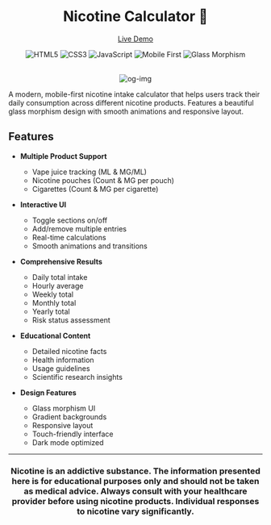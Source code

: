 <div align="center">
  
# Nicotine Calculator 💨
[Live Demo](https://drbaph.is-a.dev/Nicotine/)
</div>

<div align="center">
  <img src="https://img.shields.io/badge/HTML5-E34F26?style=for-the-badge&logo=html5&logoColor=white" alt="HTML5" />
  <img src="https://img.shields.io/badge/CSS3-1572B6?style=for-the-badge&logo=css3&logoColor=white" alt="CSS3" />
  <img src="https://img.shields.io/badge/JavaScript-ES6+-F7DF1E?style=for-the-badge&logo=javascript&logoColor=black" alt="JavaScript" />
  <img src="https://img.shields.io/badge/Mobile_First-000000?style=for-the-badge&logo=responsive&logoColor=white" alt="Mobile First" />
  <img src="https://img.shields.io/badge/Glass_Morphism-000000?style=for-the-badge&logo=glass&logoColor=white" alt="Glass Morphism" />
</div>

<div align="center">
<br>
  
![og-img](https://i.ibb.co/Xf5TDqRR/og-img.jpg)

</div>

A modern, mobile-first nicotine intake calculator that helps users track their daily consumption across different nicotine products. Features a beautiful glass morphism design with smooth animations and responsive layout.

## Features

- **Multiple Product Support**
  - Vape juice tracking (ML & MG/ML)
  - Nicotine pouches (Count & MG per pouch)
  - Cigarettes (Count & MG per cigarette)

- **Interactive UI**
  - Toggle sections on/off
  - Add/remove multiple entries
  - Real-time calculations
  - Smooth animations and transitions

- **Comprehensive Results**
  - Daily total intake
  - Hourly average
  - Weekly total
  - Monthly total
  - Yearly total
  - Risk status assessment

- **Educational Content**
  - Detailed nicotine facts
  - Health information
  - Usage guidelines
  - Scientific research insights

- **Design Features**
  - Glass morphism UI
  - Gradient backgrounds
  - Responsive layout
  - Touch-friendly interface
  - Dark mode optimized
 
 ---

 <div align="center">

### Nicotine is an addictive substance. The information presented here is for educational purposes only and should not be taken as medical advice. Always consult with your healthcare provider before using nicotine products. Individual responses to nicotine vary significantly.

</div>
